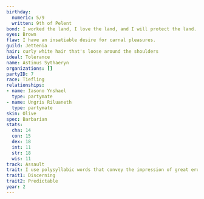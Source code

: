 ```yaml
---
birthday:
  numeric: 5/9
  written: 9th of Pelent
bond: I worked the land, I love the land, and I will protect the land.
eyes: Brown
flaw: I have an insatiable desire for carnal pleasures.
guild: Jettenia
hair: curly white hair that's loose around the shoulders
ideal: Tolerance
name: Astinus Sythaeryn
organizations: []
partyID: 7
race: Tiefling
relationships:
- name: Iasono Ynshael
  type: partymate
- name: Ungris Riluaneth
  type: partymate
skin: Olive
spec: Barbarian
stats:
  cha: 14
  con: 15
  dex: 18
  int: 11
  str: 18
  wis: 11
track: Assault
trait: I use polysyllabic words that convey the impression of great erudition.
trait1: Discerning
trait2: Predictable
year: 2
---
```


